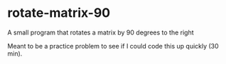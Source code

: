 rotate-matrix-90
================

A small program that rotates a matrix by 90 degrees to the right

Meant to be a practice problem to see if I could code this up quickly (30 min).

